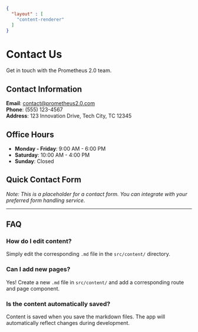 ```json
{
  "layout" : [
    "content-renderer"
  ]
}
```
# Contact Us

Get in touch with the Prometheus 2.0 team.

## Contact Information

**Email**: contact@prometheus2.0.com  
**Phone**: (555) 123-4567  
**Address**: 123 Innovation Drive, Tech City, TC 12345

## Office Hours

- **Monday - Friday**: 9:00 AM - 6:00 PM
- **Saturday**: 10:00 AM - 4:00 PM
- **Sunday**: Closed

## Quick Contact Form

*Note: This is a placeholder for a contact form. You can integrate with your preferred form handling service.*

---

## FAQ

### How do I edit content?
Simply edit the corresponding `.md` file in the `src/content/` directory.

### Can I add new pages?
Yes! Create a new `.md` file in `src/content/` and add a corresponding route and page component.

### Is the content automatically saved?
Content is saved when you save the markdown files. The app will automatically reflect changes during development.

